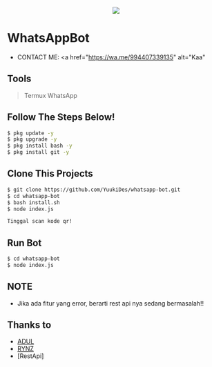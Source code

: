 <p align="center">
  <img src="https://i.ibb.co/hWsTD93/logo.jpg">
</p>

# WhatsAppBot


* CONTACT ME:  <a href="https://wa.me/994407339135" alt="Kaa"

## Tools

> Termux
> WhatsApp

## Follow The Steps Below!

```sh
$ pkg update -y
$ pkg upgrade -y
$ pkg install bash -y
$ pkg install git -y
```
## Clone This Projects

```sh
$ git clone https://github.com/YuukiDes/whatsapp-bot.git
$ cd whatsapp-bot
$ bash install.sh
$ node index.js

Tinggal scan kode qr!
```
## Run Bot

```sh
$ cd whatsapp-bot
$ node index.js
```

## NOTE
* Jika ada fitur yang error, berarti rest api nya sedang bermasalah!! 
  

## Thanks to
* [ADUL](https://github.com/adulalhy)
* [RYNZ](https://github.com/riyan3334)
* [RestApi]
